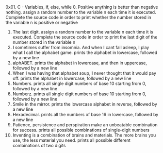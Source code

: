 0x01. C - Variables, if, else, while
0. Positive anything is better than negative nothing. assign a random number to the variable n each time it is executed. Complete the source code in order to print whether the number stored in the variable n is positive or negative
1. The last digit. assign a random number to the variable n each time it is executed. Complete the source code in order to print the last digit of the number stored in the variable n
2. I sometimes suffer from insomnia. And when I cant fall asleep, I play what I call the alphabet game. prints the alphabet in lowercase, followed by a new line
3. alphABET. prints the alphabet in lowercase, and then in uppercase, followed by a new line
4. When I was having that alphabet soup, I never thought that it would pay off. prints the alphabet in lowercase, followed by a new line
5. Numbers. prints all single digit numbers of base 10 starting from 0, followed by a new line
6. Numberz. prints all single digit numbers of base 10 starting from 0, followed by a new line
7. Smile in the mirror. prints the lowercase alphabet in reverse, followed by a new line
8. Hexadecimal. prints all the numbers of base 16 in lowercase, followed by a new line
9. Patience, persistence and perspiration make an unbeatable combination for success. prints all possible combinations of single-digit numbers
10. Inventing is a combination of brains and materials. The more brains you use, the less material you need. prints all possible different combinations of two digits
